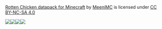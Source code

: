 [Rotten Chicken datapack for Minecraft][] by [MeeniMC][] is licensed under [CC BY-NC-SA 4.0][5]

![][1]![][2]![][3]![][4]

  [Rotten Chicken datapack for Minecraft]: https://github.com/MeeniMc/RottenChicken
  [MeeniMC]: https://github.com/MeeniMc
  [1]: https://mirrors.creativecommons.org/presskit/icons/cc.svg?ref=chooser-v1
  [2]: https://mirrors.creativecommons.org/presskit/icons/by.svg?ref=chooser-v1
  [3]: https://mirrors.creativecommons.org/presskit/icons/nc.svg?ref=chooser-v1
  [4]: https://mirrors.creativecommons.org/presskit/icons/sa.svg?ref=chooser-v1
  [5]: https://creativecommons.org/licenses/by-nc-sa/4.0

